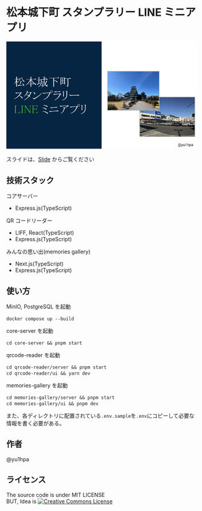 # 松本城下町 スタンプラリー LINE ミニアプリ

![](./docs/main-slide.png)

スライドは、[Slide](https://docs.google.com/presentation/d/1nlC-JQfvviIHuZZxuKdm6oskrPqfomtJFHKBVQ_Zeog/edit?usp=sharing) からご覧ください

## 技術スタック

コアサーバー

- Express.js(TypeScript)

QR コードリーダー

- LIFF, React(TypeScript)
- Express.js(TypeScript)

みんなの思い出(memories gallery)

- Next.js(TypeScript)
- Express.js(TypeScript)

## 使い方

MinIO, PostgreSQL を起動

```
docker compose up --build
```

core-server を起動

```
cd core-server && pnpm start
```

qrcode-reader を起動

```
cd qrcode-reader/server && pnpm start
cd qrcode-reader/ui && yarn dev
```

memories-gallery を起動

```
cd memories-gallery/server && pnpm start
cd memories-gallery/ui && pnpm dev
```

また、各ディレクトリに配置されている`.env.sample`を`.env`にコピーして必要な情報を書く必要がある。

## 作者

@yu1hpa

## ライセンス

The source code is under MIT LICENSE  
BUT, Idea is <a rel="license" href="http://creativecommons.org/licenses/by-nc/4.0/"><img alt="Creative Commons License" style="border-width:0" src="https://i.creativecommons.org/l/by-nc/4.0/88x31.png" /></a><br />
